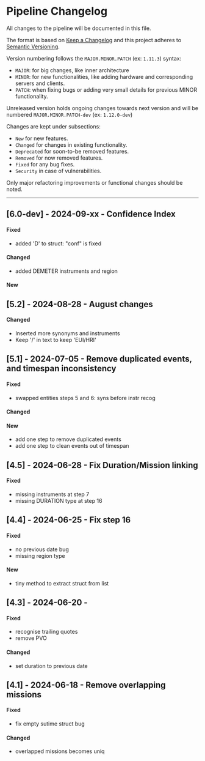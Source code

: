 # Pipeline Changelog
All changes to the pipeline will be documented in this file.

The format is based on [Keep a Changelog](http://keepachangelog.com/en/1.0.0/)
and this project adheres to [Semantic Versioning](http://semver.org/spec/v2.0.0.html).

Version numbering follows the `MAJOR.MINOR.PATCH` (ex: `1.11.3`) syntax:

- `MAJOR`: for big changes, like inner architecture
- `MINOR`: for new functionalities, like adding hardware and corresponding servers and clients.
- `PATCH`: when fixing bugs or adding very small details for previous MINOR functionality.

Unreleased version holds ongoing changes towards next version and will be numbered
`MAJOR.MINOR.PATCH-dev` (ex: `1.12.0-dev`)

Changes are kept under subsections:

- `New` for new features.
- `Changed` for changes in existing functionality.
- `Deprecated` for soon-to-be removed features.
- `Removed` for now removed features.
- `Fixed` for any bug fixes.
- `Security` in case of vulnerabilities.

Only major refactoring improvements or functional changes should be noted.

--------------------------------------------------------------------------------
## [6.0-dev] - 2024-09-xx - Confidence Index
#### Fixed
- added 'D' to struct: "conf" is fixed
#### Changed
- added DEMETER instruments and region
#### New

## [5.2] - 2024-08-28 - August changes
#### Changed
- Inserted more synonyms and instruments
- Keep '/' in text to keep 'EUI/HRI'

## [5.1] - 2024-07-05 - Remove duplicated events, and timespan inconsistency
#### Fixed
- swapped entities steps 5 and 6: syns before instr recog
#### Changed
#### New
- add one step to remove duplicated events 
- add one step to clean events out of timespan

## [4.5] - 2024-06-28 - Fix Duration/Mission linking
#### Fixed
- missing instruments at step 7
- missing DURATION type at step 16

## [4.4] - 2024-06-25 - Fix step 16
#### Fixed
- no previous date bug
- missing region type
#### New
- tiny method to extract struct from list

## [4.3] - 2024-06-20 -
#### Fixed
- recognise trailing quotes
- remove PVO
#### Changed
- set duration to previous date

## [4.1] - 2024-06-18 - Remove overlapping missions
#### Fixed
- fix empty sutime struct bug
#### Changed
- overlapped missions becomes uniq

